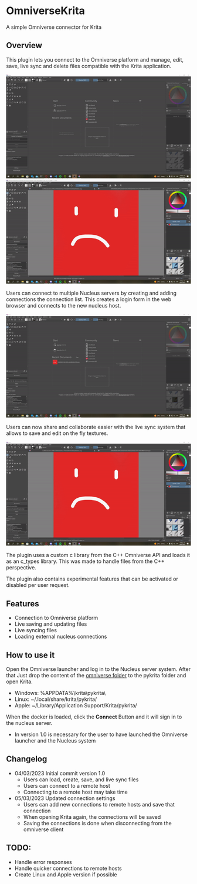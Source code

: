 # OmniverseKrita
A simple Omniverse connector for Krita

## Overview
This plugin lets you connect to the Omniverse platform and manage, edit, save, live sync and delete files compatible with the Krita application. 

![opening a file](./docs/GIF1.gif) ![changing names](./docs/GIF3.gif)

Users can connect to multiple Nucleus servers by creating and adding connections the connection list. This creates a login form in the web browser and connects to the new nucleus host.

![creating a connection](./docs/GIF5.gif)

Users can now share and collaborate easier with the live sync system that allows to save and edit on the fly textures.

![creating a connection](./docs/GIF4.gif)

The plugin uses a custom c library from the C++ Omniverse API and loads it as an c_types library. This was made to handle files from the C++ perspective. 

The plugin also contains experimental features that can be activated or disabled per user request.

## Features

* Connection to Omniverse platform
* Live saving and updating files
* Live syncing files
* Loading external nucleus connections

## How to use it
Open the Omniverse launcher and log in to the Nucleus server system. After that Just drop the content of the [omniverse folder](./omniverse/) to the pykrita folder and open Krita.

* Windows: %APPDATA%\krita\pykrita\
* Linux: ~/.local/share/krita/pykrita/
* Apple: ~/Library/Application Support/Krita/pykrita/

When the docker is loaded, click the **Connect** Button and it will sign in to the nucleus server.

* In version 1.0 is necessary for the user to have launched the Omniverse launcher and the Nucleus system


## Changelog
* 04/03/2023 Initial commit version 1.0
  * Users can load, create, save, and live sync files
  * Users can connect to a remote host
  * Connecting to a remote host may take time
* 05/03/2023 Updated connection settings
  * Users can add new connections to remote hosts and save that connection
  * When opening Krita again, the connections will be saved
  * Saving the connections is done when disconnecting from the omniverse client

## TODO:
* Handle error responses
* Handle quicker connections to remote hosts
* Create Linux and Apple version if possible